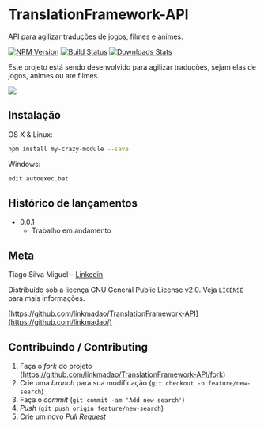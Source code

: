 # TranslationFramework-API
API para agilizar traduções de jogos, filmes e animes.

[![NPM Version][npm-image]][npm-url]
[![Build Status][travis-image]][travis-url]
[![Downloads Stats][npm-downloads]][npm-url]

Este projeto está sendo desenvolvido para agilizar traduções, sejam elas de jogos, animes ou até filmes.

![](social-preview.png)

## Instalação

OS X & Linux:

```sh
npm install my-crazy-module --save
```

Windows:

```sh
edit autoexec.bat
```

## Histórico de lançamentos

* 0.0.1
    * Trabalho em andamento

## Meta

Tiago Silva Miguel – [Linkedin](https://www.linkedin.com/in/tiagosilvamiguel/)

Distribuído sob a licença GNU General Public License v2.0. Veja `LICENSE` para mais informações.

[https://github.com/linkmadao/TranslationFramework-API](https://github.com/linkmadao/)

## Contribuindo / Contributing

1. Faça o _fork_ do projeto (<https://github.com/linkmadao/TranslationFramework-API/fork>)
2. Crie uma _branch_ para sua modificação (`git checkout -b feature/new-search`)
3. Faça o _commit_ (`git commit -am 'Add new search'`)
4. _Push_ (`git push origin feature/new-search`)
5. Crie um novo _Pull Request_

[npm-image]: https://img.shields.io/npm/v/datadog-metrics.svg?style=flat-square
[npm-url]: https://npmjs.org/package/datadog-metrics
[npm-downloads]: https://img.shields.io/npm/dm/datadog-metrics.svg?style=flat-square
[travis-image]: https://img.shields.io/travis/dbader/node-datadog-metrics/master.svg?style=flat-square
[travis-url]: https://travis-ci.org/dbader/node-datadog-metrics
[wiki]: https://github.com/linkmadao/TranslationFramework-API/wiki
